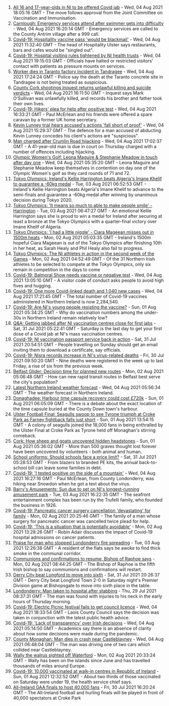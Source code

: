 1. [All 16 and 17-year-olds in NI to be offered Covid jab](https://www.bbc.co.uk/news/uk-northern-ireland-58090121) - Wed, 04 Aug 2021 18:05:16 GMT - The move follows approval from the Joint Committee on Vaccination and Immunisation.
2. [Carnlough: Emergency services attend after swimmer gets into difficulty](https://www.bbc.co.uk/news/uk-northern-ireland-58087650) - Wed, 04 Aug 2021 16:20:14 GMT - Emergency services are called to the County Antrim village after a 999 call.
3. [Covid-19: Hospitality vaccine pass 'would be blackmail'](https://www.bbc.co.uk/news/uk-northern-ireland-58084640) - Wed, 04 Aug 2021 11:32:40 GMT - The head of Hospitality Ulster says restaurants, bars and cafes would be "singled out".
4. [Covid-19: Hospital visiting rules tightened by NI health trusts](https://www.bbc.co.uk/news/uk-northern-ireland-58088267) - Wed, 04 Aug 2021 19:15:03 GMT - Officials have halted or restricted visitors' contact with patients as pressure mounts on services.
5. [Worker dies in Taranto factory incident in Tandragee](https://www.bbc.co.uk/news/uk-northern-ireland-58089149) - Wed, 04 Aug 2021 17:24:24 GMT - Police say the death at the Taranto concrete site in Tandragee is not being treated as suspicious.
6. [County Cork shootings inquest returns unlawful killing and suicide verdicts](https://www.bbc.co.uk/news/world-europe-58091329) - Wed, 04 Aug 2021 16:11:50 GMT - Inquest says Mark O’Sullivan was unlawfully killed, and records his brother and father took their own lives.
7. [Covid-19: Hikers' plea for help after positive test](https://www.bbc.co.uk/news/uk-northern-ireland-58075183) - Wed, 04 Aug 2021 16:33:21 GMT - Paul McErlean and his friends were offered a spare caravan by a former UK home secretary.
8. [Kevin Lunney trial hears accused's actions 'fall short of proof'](https://www.bbc.co.uk/news/uk-northern-ireland-58089152) - Wed, 04 Aug 2021 15:29:37 GMT - The defence for a man accused of abducting Kevin Lunney concedes his client's actions are "suspicious".
9. [Man charged after Crumlin Road hijacking](https://www.bbc.co.uk/news/uk-northern-ireland-58093175) - Wed, 04 Aug 2021 17:02:37 GMT - A 41-year-old man is due in court on Thursday charged with a number of offences including hijacking.
10. [Olympic Women's Golf: Leona Maguire & Stephanie Meadow in touch after day one](https://www.bbc.co.uk/sport/olympics/58083255) - Wed, 04 Aug 2021 05:35:20 GMT - Leona Maguire and Stephanie Meadow keep themselves in contention on day one of the Olympic Women's golf as they card rounds of 71 and 72.
11. [Tokyo Olympics: Ireland's Kellie Harrington beats Algeria's Imane Khelif to guarantee a -60kg medal](https://www.bbc.co.uk/sport/av/olympics/58068888) - Tue, 03 Aug 2021 06:52:53 GMT - Ireland's Kellie Harrington beats Algeria's Imane Khelif to advance to the semi-finals and guarantee a -60kg medal after winning by unanimous decision during Tokyo 2020.
12. [Tokyo Olympics: 'It means so much to able to make people smile' - Harrington](https://www.bbc.co.uk/sport/av/olympics/58067928) - Tue, 03 Aug 2021 06:47:27 GMT - An emotional Kellie Harrington says she is proud to win a medal for Ireland after securing at least a bronze at the Tokyo Olympics with a quarter-final victory over Imane Khelif of Algeria.
13. [Tokyo Olympics: 'I had a little niggle' - Ciara Mageean misses out in 1500m heats](https://www.bbc.co.uk/sport/olympics/58020643) - Mon, 02 Aug 2021 05:03:35 GMT - Ireland's 1500m hopeful Ciara Mageean is out of the Tokyo Olympics after finishing 10th in her heat, as Sarah Healy and Phil Healy also fail to progress.
14. [Tokyo Olympics: The NI athletes in action in the second week of the Games](https://www.bbc.co.uk/sport/olympics/58047094) - Mon, 02 Aug 2021 04:52:49 GMT - Of the 31 Northern Irish athletes to be selected to compete at the Tokyo Olympics, only six remain in competition in the days to come
15. [Covid-19: Balmoral Show needs vaccine or negative test](https://www.bbc.co.uk/news/uk-northern-ireland-58088145) - Wed, 04 Aug 2021 13:05:10 GMT - A visitor code of conduct asks people to avoid high fives and hugging.
16. [Covid-19: One more Covid-linked death and 1,040 new cases](https://www.bbc.co.uk/news/uk-northern-ireland-58087647) - Wed, 04 Aug 2021 17:21:45 GMT - The total number of Covid-19 vaccines administered in Northern Ireland is now 2,284,540.
17. [Covid-19: Are NI's young people resisting the vaccine?](https://www.bbc.co.uk/news/uk-northern-ireland-57975927) - Sun, 01 Aug 2021 05:34:25 GMT - Why do vaccination numbers among the under-30s in Northern Ireland remain relatively low?
18. [Q&A: Getting jabbed after NI vaccination centres close for first jabs](https://www.bbc.co.uk/news/uk-northern-ireland-politics-57986801) - Sat, 31 Jul 2021 05:22:41 GMT - Saturday is the last day to get your first dose of a Covid jab at NI's mass vaccination centres.
19. [Covid-19: NI vaccination passport service back in action](https://www.bbc.co.uk/news/uk-northern-ireland-58024225) - Sat, 31 Jul 2021 20:54:51 GMT - People travelling on Sunday should get an email inviting them to download a certificate, say officials.
20. [Covid-19: Nisra records increase in NI's virus-related deaths](https://www.bbc.co.uk/news/uk-northern-ireland-58026022) - Fri, 30 Jul 2021 09:50:20 GMT - Nine deaths were registered in the week up to last Friday, a rise of six from the previous week.
21. [Belfast Glider: Decision time for planned new routes](https://www.bbc.co.uk/news/uk-northern-ireland-politics-58005194) - Mon, 02 Aug 2021 05:06:48 GMT - How can new rapid transit routes in Belfast best serve the city's population?
22. [Latest Northern Ireland weather forecast](https://www.bbc.co.uk/news/uk-northern-ireland-26018439) - Wed, 04 Aug 2021 05:56:34 GMT - The weather forecast in Northern Ireland.
23. [Donaghadee: Harbour time capsule recovery could cost £720k](https://www.bbc.co.uk/news/uk-northern-ireland-58034552) - Sun, 01 Aug 2021 06:05:09 GMT - There is a debate about the exact location of the time capsule buried at the County Down town's harbour.
24. [Ulster Football Final: Seagulls swoop to see Tyrone triumph at Croke Park as Farney fightback falls just short](https://www.bbc.co.uk/sport/gaelic-games/58047181) - Sun, 01 Aug 2021 13:54:15 GMT - A colony of seagulls joined the 18,000 fans in being enthralled by the Ulster Final at Croke Park as Tyrone held off Monaghan's stirring comeback.
25. [Cork: How sheep and goats uncovered hidden headstones](https://www.bbc.co.uk/news/world-europe-58026027) - Sun, 01 Aug 2021 05:36:02 GMT - More than 500 graves thought lost forever have been uncovered by volunteers - both animal and human.
26. [School uniforms: Should schools face a price limit?](https://www.bbc.co.uk/news/uk-northern-ireland-57733760) - Sat, 31 Jul 2021 05:28:53 GMT - From blazers to branded PE kits, the annual back-to-school bill can leave some families in debt.
27. [Covid-19: 'I tested positive on the side of a mountain'](https://www.bbc.co.uk/news/uk-northern-ireland-58093265) - Wed, 04 Aug 2021 16:27:16 GMT - Paul McErlean, from County Londonderry, was hiking near Snowdon when he got a text about the virus.
28. [Barry's Amusements: Sun due to set on NI's longest-running amusement park](https://www.bbc.co.uk/news/uk-northern-ireland-58078572) - Tue, 03 Aug 2021 16:22:35 GMT - The seafront entertainment complex has been run by the Trufelli family, who founded the business in 1926.
29. [Covid-19: Pancreatic cancer surgery cancellation 'devastating' for family](https://www.bbc.co.uk/news/uk-northern-ireland-58064310) - Mon, 02 Aug 2021 20:25:46 GMT - The family of a man whose surgery for pancreatic cancer was cancelled twice plead for help.
30. [Covid-19: 'This is a situation that is potentially avoidable'](https://www.bbc.co.uk/news/uk-northern-ireland-58060474) - Mon, 02 Aug 2021 13:28:26 GMT - Robin Adair discusses the impact of Covid-19 hospital admissions on cancer patients.
31. [Praise for man who stopped Londonderry fire spreading](https://www.bbc.co.uk/news/uk-northern-ireland-foyle-west-58057183) - Tue, 03 Aug 2021 12:26:38 GMT - A resident of the flats says he awoke to find thick smoke in the communal corridor.
32. [Communions and confirmations to resume, Bishop of Raphoe says](https://www.bbc.co.uk/news/world-europe-58054520) - Mon, 02 Aug 2021 08:44:25 GMT - The Bishop of Raphoe is the fifth Irish bishop to say communions and confirmations will restart.
33. [Derry City beat Longford to move into sixth](https://www.bbc.co.uk/sport/football/58022304) - Sat, 31 Jul 2021 20:26:37 GMT - Derry City beat Longford Town 2-0 in Saturday night's Premier Division game at Bishopsgate to move into sixth place in the table.
34. [Londonderry: Man taken to hospital after stabbing](https://www.bbc.co.uk/news/uk-northern-ireland-foyle-west-58010383) - Thu, 29 Jul 2021 08:37:31 GMT - The man was found with injuries to his neck in the early hours of Thursday morning.
35. [Covid-19: Electric Picnic festival fails to get council licence](https://www.bbc.co.uk/news/world-europe-58093962) - Wed, 04 Aug 2021 18:33:54 GMT - Laois County Council says the decision was taken in conjunction with the latest public health advice.
36. [Covid-19: 'Lack of transparency' over Irish decisions](https://www.bbc.co.uk/news/world-europe-58078133) - Wed, 04 Aug 2021 05:14:50 GMT - Academics say there is an absence of clarity about how some decisions were made during the pandemic.
37. [County Monaghan: Man dies in crash near Castleblayney](https://www.bbc.co.uk/news/world-europe-58084003) - Wed, 04 Aug 2021 06:48:04 GMT - The man was driving one of two cars which collided near Castleblayney.
38. [Wally the walrus sighted off Waterford](https://www.bbc.co.uk/news/uk-england-cornwall-58065003) - Mon, 02 Aug 2021 20:33:24 GMT - Wally has been on the islands since June and has travelled thousands of miles around Europe.
39. [Covid-19: 10,000 vaccinated at walk-in centres in Republic of Ireland](https://www.bbc.co.uk/news/world-europe-58048445) - Sun, 01 Aug 2021 12:32:52 GMT - About two thirds of those vaccinated on Saturday were under 19, the health service chief says.
40. [All-Ireland GAA finals to host 40,000 fans](https://www.bbc.co.uk/sport/northern-ireland/58029316) - Fri, 30 Jul 2021 16:20:24 GMT - The All-Ireland football and hurling finals will be played in front of 40,000 spectators at Croke Park
